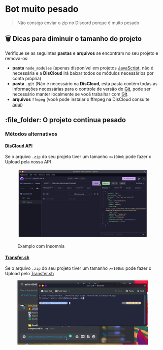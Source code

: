 # Bot muito pesado

> Não consigo enviar o zip no Discord porque é muito pesado

## :wastebasket: Dicas para diminuir o tamanho do projeto

Verifique se as seguintes **pastas** e **arquivos** se encontram no seu projeto e remova-os:

* **pasta** `node_modules` (apenas disponível em projetos [JavaScript](../linguagens/javascript/#arquivos), não é necessária e a **DisCloud** irá baixar todos os módulos necessários por conta própria)
* **pasta** `.git` (Não é necessário na **DisCloud**, esta pasta contém todas as informações necessárias para o controle de versão do [Git](../integracao/github-e-gitlab/), pode ser necessário manter localmente se você trabalhar com [Git](../integracao/github-e-gitlab/).
* **arquivos** `ffmpeg` (você pode instalar o ffmpeg na DisCloud consulte [aqui](discloud.config.md#pacotes-disponiveis-no-apt))

## :file\_folder: O projeto continua pesado

### Métodos alternativos

#### [DisCloud API](../../api/usar-a-api.md)

Se o arquivo `.zip` do seu projeto tiver um tamanho `<=100mb` pode fazer o Upload pela nossa API

<figure><img src="../../.gitbook/assets/discloud-api-up.png" alt=""><figcaption><p>Examplo com Insomnia</p></figcaption></figure>

#### [Transfer.sh](https://transfer.sh/)

Se o arquivo `.zip` do seu projeto tiver um tamanho `>=100mb` pode fazer o Upload pelo [Transfer.sh](https://transfer.sh/)

<figure><img src="../../.gitbook/assets/transfer.sh-example.png" alt=""><figcaption></figcaption></figure>
